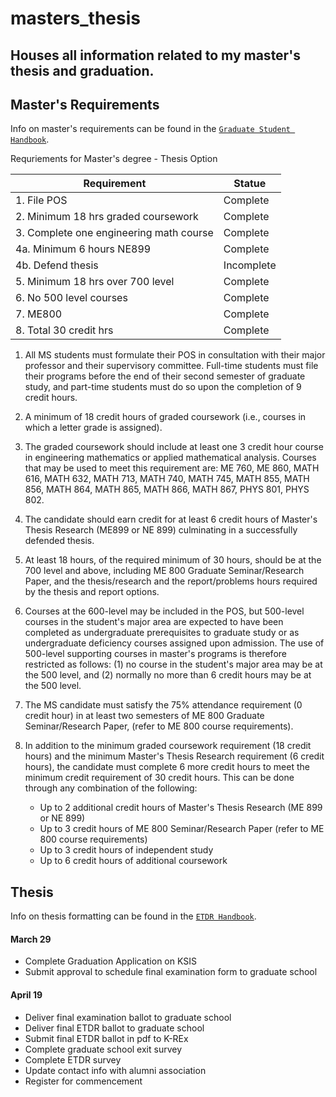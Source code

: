 # masters_thesis
Houses all information related to my master's thesis and graduation.
-----


## Master's Requirements

Info on master's requirements can be found in the [`Graduate Student Handbook`](https://www.mne.k-state.edu/docs/academics/graduate/18-19%20grad%20student%20handbook.pdf).

Requriements for Master's degree - Thesis Option


| Requirement | Statue |
|---|---|
| 1. File POS | Complete |
| 2. Minimum 18 hrs graded coursework | Complete |
| 3. Complete one engineering math course | Complete |
| 4a. Minimum 6 hours NE899| Complete |
| 4b. Defend thesis| Incomplete |
| 5. Minimum 18 hrs over 700 level | Complete |
| 6. No 500 level courses | Complete |
| 7. ME800 | Complete |
| 8. Total 30 credit hrs | Complete |

1. All MS students must formulate their POS in consultation with their major professor and their supervisory committee. Full-time students must file their programs before the end of their second semester of graduate study, and part-time students must do so upon the completion of 9 credit hours.

2. A minimum of 18 credit hours of graded coursework (i.e., courses in which a letter grade is assigned). 

3. The graded coursework should include at least one 3 credit hour course in engineering mathematics or applied mathematical analysis. Courses that may be used to meet this requirement are: ME 760, ME 860, MATH 616, MATH 632, MATH 713, MATH 740, MATH 745, MATH 855, MATH 856, MATH 864, MATH 865, MATH 866, MATH 867, PHYS 801, PHYS 802.

4. The candidate should earn credit for at least 6 credit hours of Master's Thesis Research (ME899 or NE 899) culminating in a successfully defended thesis.

5. At least 18 hours, of the required minimum of 30 hours, should be at the 700 level and above, including ME 800 Graduate Seminar/Research Paper, and the thesis/research and the report/problems hours required by the thesis and report options.

6. Courses at the 600-level may be included in the POS, but 500-level courses in the student's major area are expected to have been completed as undergraduate prerequisites to graduate study or as undergraduate deficiency courses assigned upon admission. The use of 500-level supporting courses in master's programs is therefore restricted as follows: (1) no course in the student's major area may be at the 500 level, and (2) normally no more than 6 credit hours may be at the 500 level.

7. The MS candidate must satisfy the 75% attendance requirement (0 credit hour) in at least two semesters of ME 800 Graduate Seminar/Research Paper, (refer to ME 800 course requirements).

8. In addition to the minimum graded coursework requirement (18 credit hours) and the minimum Master's Thesis Research requirement (6 credit hours), the candidate must complete 6 more credit hours to meet the minimum credit requirement of 30 credit hours. This can be done through any combination of the following:
    - Up to 2 additional credit hours of Master's Thesis Research (ME 899 or NE 899)
    - Up to 3 credit hours of ME 800 Seminar/Research Paper (refer to ME 800 course requirements)
    - Up to 3 credit hours of independent study 
    - Up to 6 credit hours of additional coursework



## Thesis

Info on thesis formatting can be found in the [`ETDR Handbook`](https://www.k-state.edu/grad/etdr/etdr-handbook.pdf).


#### March 29
 - Complete Graduation Application on KSIS
 - Submit approval to schedule final examination form to graduate school

#### April 19
 - Deliver final examination ballot to graduate school
 - Deliver final ETDR ballot to graduate school
 - Submit final ETDR ballot in pdf to K-REx
 - Complete graduate school exit survey
 - Complete ETDR survey
 - Update contact info with alumni association
 - Register for commencement
